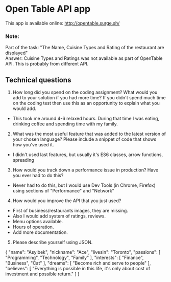 # Open Table API app

This app is available online: http://opentable.surge.sh/

### Note:

Part of the task: "The Name, Cuisine Types and Rating of the restaurant are displayed" <br/>
Answer: Cuisine Types and Ratings was not available as part of OpenTable API. This is probably from different API.

## Technical questions

1. How long did you spend on the coding assignment? What would you add to your solution if you had more time? If you didn't spend much time on the coding test then use this as an opportunity to explain what you would add.

- This took me around 4-6 relaxed hours. During that time I was eating, drinking coffee and spending time with my family.

2. What was the most useful feature that was added to the latest version of your chosen language? Please include a snippet of code that shows how you've used it.

- I didn't used last features, but usually it's ES6 classes, arrow functions, spreading

3. How would you track down a performance issue in production? Have you ever had to do this?

- Never had to do this, but I would use Dev Tools (in Chrome, Firefox) using sections of "Performance" and "Network"

4. How would you improve the API that you just used?

- First of business/restaurants images, they are missing.
- Also I would add system of ratings, reviews.
- Menu options available.
- Hours of operation.
- Add more documentation.

5. Please describe yourself using JSON.

{
"name": "Asylbek",
"nickname": "Ace",
"livesin": "Toronto",
"passions": [
"Programming",
"Technology",
"Family"
],
"interests": [
"Finance",
"Business",
"Cat"
],
"dreams": [
"Become rich and serve to people"
],
"believes": [
"Everything is possible in this life, it's only about cost of investment and possible return."
]
}

